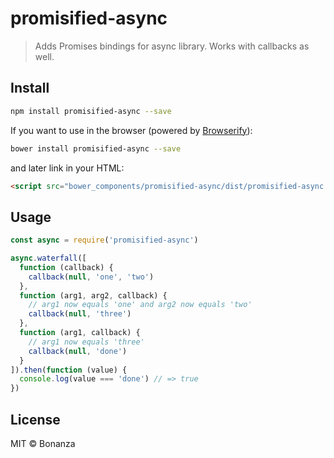 # promisified-async
> Adds Promises bindings for async library. Works with callbacks as well.

## Install

```bash
npm install promisified-async --save
```

If you want to use in the browser (powered by [Browserify](http://browserify.org/)):

```bash
bower install promisified-async --save
```

and later link in your HTML:

```html
<script src="bower_components/promisified-async/dist/promisified-async.js"></script>
```

## Usage

```js
const async = require('promisified-async')

async.waterfall([
  function (callback) {
    callback(null, 'one', 'two')
  },
  function (arg1, arg2, callback) {
    // arg1 now equals 'one' and arg2 now equals 'two'
    callback(null, 'three')
  },
  function (arg1, callback) {
    // arg1 now equals 'three'
    callback(null, 'done')
  }
]).then(function (value) {
  console.log(value === 'done') // => true
})
```

## License

MIT © Bonanza
